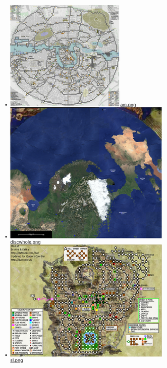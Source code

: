 
* ![image](am.png-thumb.png) [am.png](am.png)
* ![image](discwhole.png-thumb.png) [discwhole.png](discwhole.png)
* ![image](sl.png-thumb.png) [sl.png](sl.png)
